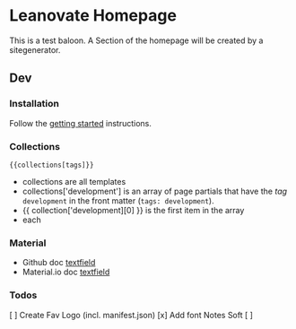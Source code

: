 # Leanovate Homepage

This is a test baloon. A Section of the homepage will be created by a sitegenerator.


## Dev
### Installation

Follow the [getting started](https://www.11ty.dev/docs/getting-started/) instructions.

### Collections

```njk
{{collections[tags]}}
```
- collections are all templates
- collections['development'] is an array of page partials that have the *tag* `development` in the front matter (`tags: development`).
- {{ collection['development][0] }} is the first item in the array
- each 

### Material

- Github doc [textfield](https://github.com/material-components/material-components-web/tree/master/packages/mdc-textfield)
- Material.io doc [textfield](https://material.io/components/text-fields/web#using-text-fields)

### Todos

[ ] Create Fav Logo (incl. manifest.json)
[x] Add font Notes Soft
[ ] 
